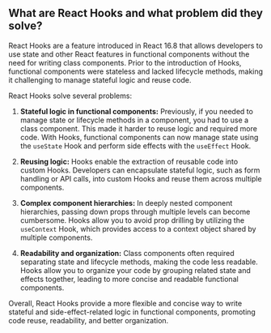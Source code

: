 ## What are React Hooks and what problem did they solve?

React Hooks are a feature introduced in React 16.8 that allows developers to use state and other React features in functional components without the need for writing class components. Prior to the introduction of Hooks, functional components were stateless and lacked lifecycle methods, making it challenging to manage stateful logic and reuse code.

React Hooks solve several problems:

1. **Stateful logic in functional components:** Previously, if you needed to manage state or lifecycle methods in a component, you had to use a class component. This made it harder to reuse logic and required more code. With Hooks, functional components can now manage state using the `useState` Hook and perform side effects with the `useEffect` Hook.

2. **Reusing logic:** Hooks enable the extraction of reusable code into custom Hooks. Developers can encapsulate stateful logic, such as form handling or API calls, into custom Hooks and reuse them across multiple components.

3. **Complex component hierarchies:** In deeply nested component hierarchies, passing down props through multiple levels can become cumbersome. Hooks allow you to avoid prop drilling by utilizing the `useContext` Hook, which provides access to a context object shared by multiple components.

4. **Readability and organization:** Class components often required separating state and lifecycle methods, making the code less readable. Hooks allow you to organize your code by grouping related state and effects together, leading to more concise and readable functional components.

Overall, React Hooks provide a more flexible and concise way to write stateful and side-effect-related logic in functional components, promoting code reuse, readability, and better organization.
